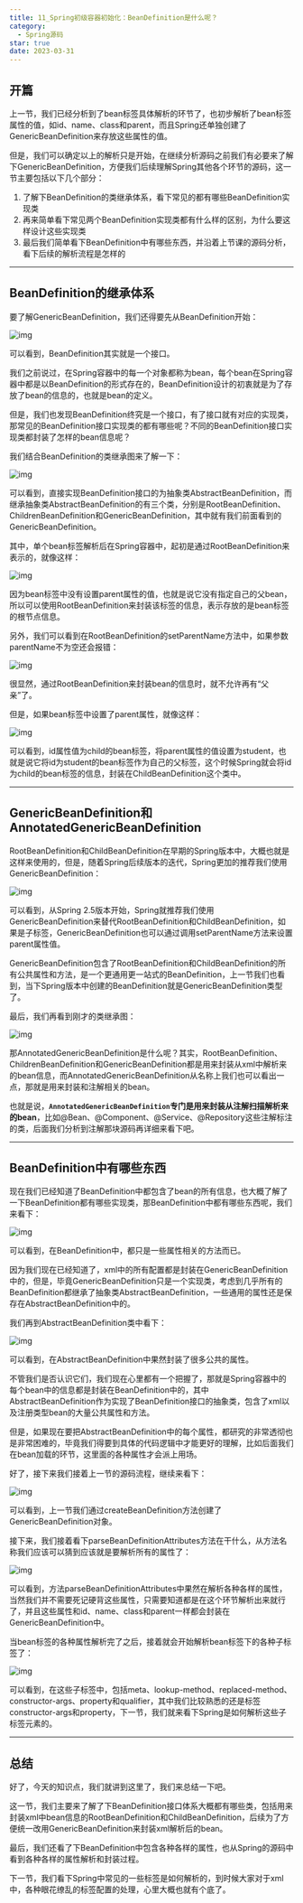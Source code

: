 ```yaml
---
title: 11_Spring初级容器初始化：BeanDefinition是什么呢？
category:
  - Spring源码
star: true
date: 2023-03-31
---
```


<!-- more -->

## 开篇

上一节，我们已经分析到了bean标签具体解析的环节了，也初步解析了bean标签属性的值，如id、name、class和parent，而且Spring还单独创建了GenericBeanDefinition来存放这些属性的值。

但是，我们可以确定以上的解析只是开始，在继续分析源码之前我们有必要来了解下GenericBeanDefinition，方便我们后续理解Spring其他各个环节的源码，这一节主要包括以下几个部分：

1. 了解下BeanDefinition的类继承体系，看下常见的都有哪些BeanDefinition实现类
2. 再来简单看下常见两个BeanDefinition实现类都有什么样的区别，为什么要这样设计这些实现类
3. 最后我们简单看下BeanDefinition中有哪些东西，并沿着上节课的源码分析，看下后续的解析流程是怎样的

---

## BeanDefinition的继承体系

要了解GenericBeanDefinition，我们还得要先从BeanDefinition开始：

![img](https://studyimages.oss-cn-beijing.aliyuncs.com/images/Spring/202303/202304041538193.png)

可以看到，BeanDefinition其实就是一个接口。

我们之前说过，在Spring容器中的每一个对象都称为bean，每个bean在Spring容器中都是以BeanDefinition的形式存在的，BeanDefinition设计的初衷就是为了存放了bean的信息的，也就是bean的定义。

但是，我们也发现BeanDefinition终究是一个接口，有了接口就有对应的实现类，那常见的BeanDefinition接口实现类的都有哪些呢？不同的BeanDefinition接口实现类都封装了怎样的bean信息呢？

我们结合BeanDefinition的类继承图来了解一下：

![img](https://studyimages.oss-cn-beijing.aliyuncs.com/images/Spring/202303/202304041538803.png)

可以看到，直接实现BeanDefinition接口的为抽象类AbstractBeanDefinition，而继承抽象类AbstractBeanDefinition的有三个类，分别是RootBeanDefinition、ChildrenBeanDefinition和GenericBeanDefinition，其中就有我们前面看到的GenericBeanDefinition。

其中，单个bean标签解析后在Spring容器中，起初是通过RootBeanDefinition来表示的，就像这样：

![img](https://studyimages.oss-cn-beijing.aliyuncs.com/images/Spring/202303/202304041538512.png)

因为bean标签中没有设置parent属性的值，也就是说它没有指定自己的父bean，所以可以使用RootBeanDefinition来封装该标签的信息，表示存放的是bean标签的根节点信息。

另外，我们可以看到在RootBeanDefinition的setParentName方法中，如果参数parentName不为空还会报错：

![img](https://studyimages.oss-cn-beijing.aliyuncs.com/images/Spring/202303/202304041538249.png)

很显然，通过RootBeanDefinition来封装bean的信息时，就不允许再有“父亲”了。

但是，如果bean标签中设置了parent属性，就像这样：

![img](https://studyimages.oss-cn-beijing.aliyuncs.com/images/Spring/202303/202304041538287.png)

可以看到，id属性值为child的bean标签，将parent属性的值设置为student，也就是说它将id为student的bean标签作为自己的父标签，这个时候Spring就会将id为child的bean标签的信息，封装在ChildBeanDefinition这个类中。

---

## GenericBeanDefinition和AnnotatedGenericBeanDefinition

RootBeanDefinition和ChildBeanDefinition在早期的Spring版本中，大概也就是这样来使用的，但是，随着Spring后续版本的迭代，Spring更加的推荐我们使用GenericBeanDefinition：

![img](https://studyimages.oss-cn-beijing.aliyuncs.com/images/Spring/202303/202304041542766.png)

可以看到，从Spring 2.5版本开始，Spring就推荐我们使用GenericBeanDefinition来替代RootBeanDefinition和ChildBeanDefinition，如果是子标签，GenericBeanDefinition也可以通过调用setParentName方法来设置parent属性值。

GenericBeanDefinition包含了RootBeanDefinition和ChildBeanDefinition的所有公共属性和方法，是一个更通用更一站式的BeanDefinition，上一节我们也看到，当下Spring版本中创建的BeanDefinition就是GenericBeanDefinition类型了。

最后，我们再看到刚才的类继承图：

![img](https://studyimages.oss-cn-beijing.aliyuncs.com/images/Spring/202303/202304041542479.png)

那AnnotatedGenericBeanDefinition是什么呢？其实，RootBeanDefinition、ChildrenBeanDefinition和GenericBeanDefinition都是用来封装从xml中解析来的bean信息，而AnnotatedGenericBeanDefinition从名称上我们也可以看出一点，那就是用来封装和注解相关的bean。

也就是说，**`AnnotatedGenericBeanDefinition`专门是用来封装从注解扫描解析来的bean**，比如@Bean、@Component、@Service、@Repository这些注解标注的类，后面我们分析到注解那块源码再详细来看下吧。

---

## BeanDefinition中有哪些东西

现在我们已经知道了BeanDefinition中都包含了bean的所有信息，也大概了解了一下BeanDefinition都有哪些实现类，那BeanDefinition中都有哪些东西呢，我们来看下：

![img](https://studyimages.oss-cn-beijing.aliyuncs.com/images/Spring/202303/202304041559832.png)

可以看到，在BeanDefinition中，都只是一些属性相关的方法而已。

因为我们现在已经知道了，xml中的所有配置都是封装在GenericBeanDefinition中的，但是，毕竟GenericBeanDefinition只是一个实现类，考虑到几乎所有的BeanDefinition都继承了抽象类AbstractBeanDefinition，一些通用的属性还是保存在AbstractBeanDefinition中的。

我们再到AbstractBeanDefinition类中看下：

![img](https://studyimages.oss-cn-beijing.aliyuncs.com/images/Spring/202303/202304041559568.png)

可以看到，在AbstractBeanDefinition中果然封装了很多公共的属性。

不管我们是否认识它们，我们现在心里都有一个把握了，那就是Spring容器中的每个bean中的信息都是封装在BeanDefinition中的，其中AbstractBeanDefinition作为实现了BeanDefinition接口的抽象类，包含了xml以及注册类型bean的大量公共属性和方法。

但是，如果现在要把AbstractBeanDefinition中的每个属性，都研究的非常透彻也是非常困难的，毕竟我们得要到具体的代码逻辑中才能更好的理解，比如后面我们在bean加载的环节，这里面的各种属性才会派上用场。

好了，接下来我们接着上一节的源码流程，继续来看下：

![img](https://studyimages.oss-cn-beijing.aliyuncs.com/images/Spring/202303/202304041559933.png)

可以看到，上一节我们通过createBeanDefinition方法创建了GenericBeanDefinition对象。

接下来，我们接着看下parseBeanDefinitionAttributes方法在干什么，从方法名称我们应该可以猜到应该就是要解析所有的属性了：

![img](https://studyimages.oss-cn-beijing.aliyuncs.com/images/Spring/202303/202304041559921.png)

可以看到，方法parseBeanDefinitionAttributes中果然在解析各种各样的属性，当然我们并不需要死记硬背这些属性，只需要知道都是在这个环节解析出来就行了，并且这些属性和id、name、class和parent一样都会封装在GenericBeanDefinition中。

当bean标签的各种属性解析完了之后，接着就会开始解析bean标签下的各种子标签了：

![img](https://studyimages.oss-cn-beijing.aliyuncs.com/images/Spring/202303/202304041559612.png)

可以看到，在这些子标签中，包括meta、lookup-method、replaced-method、constructor-args、property和qualifier，其中我们比较熟悉的还是标签constructor-args和property，下一节，我们就来看下Spring是如何解析这些子标签元素的。

------

## 总结

好了，今天的知识点，我们就讲到这里了，我们来总结一下吧。

这一节，我们主要来了解了下BeanDefinition接口体系大概都有哪些类，包括用来封装xml中bean信息的RootBeanDefinition和ChildBeanDefinition，后续为了方便统一改用GenericBeanDefinition来封装xml解析后的bean。

最后，我们还看了下BeanDefinition中包含各种各样的属性，也从Spring的源码中看到各种各样的属性解析和封装过程。

下一节，我们看下Spring中常见的一些标签是如何解析的，到时候大家对于xml中，各种眼花缭乱的标签配置的处理，心里大概也就有个底了。